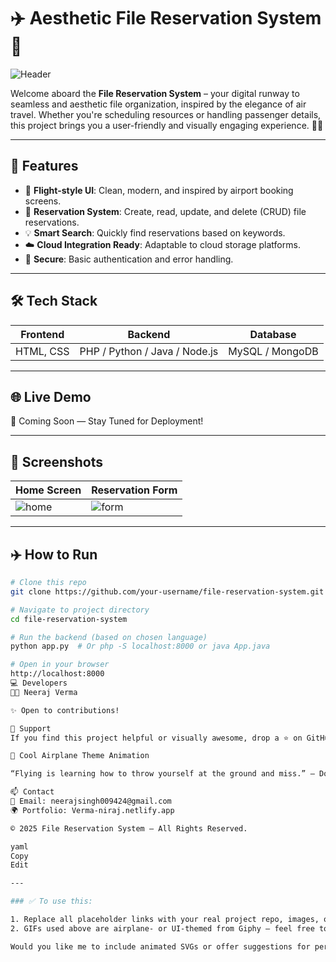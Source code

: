 # ✈️ Aesthetic File Reservation System 🧳

![Header](https://media.giphy.com/media/QBd2kLB5qDmysEXre9/giphy.gif)

Welcome aboard the **File Reservation System** – your digital runway to seamless and aesthetic file organization, inspired by the elegance of air travel. Whether you're scheduling resources or handling passenger details, this project brings you a user-friendly and visually engaging experience. 💼📁

---

## 🚀 Features

- 🧭 **Flight-style UI**: Clean, modern, and inspired by airport booking screens.
- 📝 **Reservation System**: Create, read, update, and delete (CRUD) file reservations.
- 💡 **Smart Search**: Quickly find reservations based on keywords.
- ☁️ **Cloud Integration Ready**: Adaptable to cloud storage platforms.
- 🔐 **Secure**: Basic authentication and error handling.

---

## 🛠️ Tech Stack

| Frontend      | Backend      | Database     |
|---------------|--------------|--------------|
| HTML, CSS     | PHP / Python / Java / Node.js | MySQL / MongoDB |

---

## 🌐 Live Demo

🎯 Coming Soon — Stay Tuned for Deployment!

---

## 📸 Screenshots

| Home Screen                          | Reservation Form                     |
|-------------------------------------|--------------------------------------|
| ![home](https://media.giphy.com/media/l0MYC0LajbaPoEADu/giphy.gif) | ![form](https://media.giphy.com/media/xT0xeJpnrWC4XWblEk/giphy.gif) |

---

## ✈️ How to Run

```bash
# Clone this repo
git clone https://github.com/your-username/file-reservation-system.git

# Navigate to project directory
cd file-reservation-system

# Run the backend (based on chosen language)
python app.py  # Or php -S localhost:8000 or java App.java

# Open in your browser
http://localhost:8000
💻 Developers
👨‍💻 Neeraj Verma

✨ Open to contributions!

🙌 Support
If you find this project helpful or visually awesome, drop a ⭐ on GitHub!

🎥 Cool Airplane Theme Animation

“Flying is learning how to throw yourself at the ground and miss.” – Douglas Adams

📫 Contact
📧 Email: neerajsingh009424@gmail.com 
🌍 Portfolio: Verma-niraj.netlify.app

© 2025 File Reservation System — All Rights Reserved.

yaml
Copy
Edit

---

### ✅ To use this:

1. Replace all placeholder links with your real project repo, images, or demo links.
2. GIFs used above are airplane- or UI-themed from Giphy – feel free to change them with ones you like more.

Would you like me to include animated SVGs or offer suggestions for personalized banners or assets?







